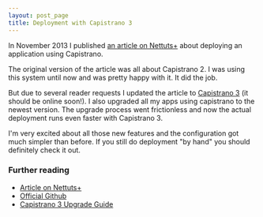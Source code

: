```yaml
---
layout: post_page
title: Deployment with Capistrano 3
---
```


In November 2013 I published [an article on Nettuts+](http://net.tutsplus.com/tutorials/php/deploying-a-laravel-application-using-capistrano) about deploying an application using Capistrano.

The original version of the article was all about Capistrano 2. I was using this system until now and was pretty happy with it. It did the job.

But due to several reader requests I updated the article to [Capistrano 3](http://capistranorb.com/2013/06/01/release-announcement.html) (it should be online soon!). I also upgraded all my apps using capistrano to the newest version. The upgrade process went frictionless and now the actual deployment runs even faster with Capistrano 3.

I'm very excited about all those new features and the configuration got much simpler than before. If you still do deployment "by hand" you should definitely check it out.

### Further reading
* [Article on Nettuts+](http://net.tutsplus.com/tutorials/php/deploying-a-laravel-application-using-capistrano)
* [Official Github](https://github.com/capistrano/capistrano)
* [Capistrano 3 Upgrade Guide](https://semaphoreapp.com/blog/2013/11/26/capistrano-3-upgrade-guide.html)